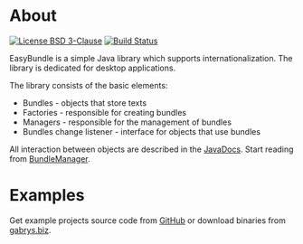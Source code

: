 # About
[![License BSD 3-Clause](https://img.shields.io/badge/license-BSD%203--Clause-blue.svg)](http://easy-bundle.projects.gabrys.biz/license.txt)
[![Build Status](https://travis-ci.org/gabrysbiz/EasyBundle.svg?branch=develop)](https://travis-ci.org/gabrysbiz/EasyBundle)

EasyBundle is a simple Java library which supports internationalization. The library is dedicated for desktop applications.

The library consists of the basic elements:
* Bundles - objects that store texts
* Factories - responsible for creating bundles
* Managers - responsible for the management of bundles
* Bundles change listener - interface for objects that use bundles

All interaction between objects are described in the [JavaDocs](http://easy-bundle.projects.gabrys.biz/LATEST/apidocs/). Start reading from [BundleManager](http://easy-bundle.projects.gabrys.biz/LATEST/apidocs/index.html?biz/gabrys/easybundle/BundleManager.html).

# Examples
Get example projects source code from [GitHub](https://github.com/gabrysbiz/EasyBundle-examples)
or download binaries from [gabrys.biz](http://easy-bundle.projects.gabrys.biz/examples/).